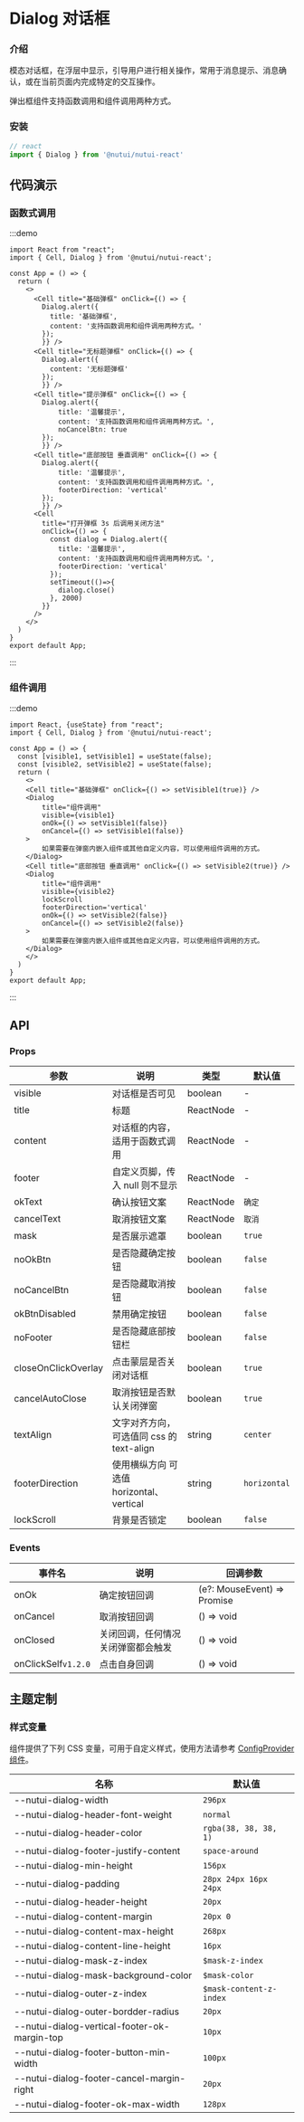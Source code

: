 #  Dialog 对话框

### 介绍

模态对话框，在浮层中显示，引导用户进行相关操作，常用于消息提示、消息确认，或在当前页面内完成特定的交互操作。

弹出框组件支持函数调用和组件调用两种方式。

### 安装

```ts
// react
import { Dialog } from '@nutui/nutui-react'
```


## 代码演示

### 函数式调用

:::demo

```tsx
import React from "react";
import { Cell, Dialog } from '@nutui/nutui-react';

const App = () => {
  return (
    <>
      <Cell title="基础弹框" onClick={() => {
        Dialog.alert({
          title: '基础弹框',
          content: '支持函数调用和组件调用两种方式。'
        });
        }} />
      <Cell title="无标题弹框" onClick={() => {
        Dialog.alert({
          content: '无标题弹框'
        });
        }} />
      <Cell title="提示弹框" onClick={() => {
        Dialog.alert({
            title: '温馨提示',
            content: '支持函数调用和组件调用两种方式。',
            noCancelBtn: true
        });
        }} />
      <Cell title="底部按钮 垂直调用" onClick={() => {
        Dialog.alert({
            title: '温馨提示',
            content: '支持函数调用和组件调用两种方式。',
            footerDirection: 'vertical'
        });
        }} />
      <Cell
        title="打开弹框 3s 后调用关闭方法"
        onClick={() => {
          const dialog = Dialog.alert({
            title: '温馨提示',
            content: '支持函数调用和组件调用两种方式。',
            footerDirection: 'vertical'
          });
          setTimeout(()=>{
            dialog.close()
          }, 2000)
        }}
      />
    </>
  )
}
export default App;
```

:::

### 组件调用

:::demo

```tsx
import React, {useState} from "react";
import { Cell, Dialog } from '@nutui/nutui-react';

const App = () => {
  const [visible1, setVisible1] = useState(false);
  const [visible2, setVisible2] = useState(false);
  return (
    <>
    <Cell title="基础弹框" onClick={() => setVisible1(true)} />
    <Dialog 
        title="组件调用"
        visible={visible1}
        onOk={() => setVisible1(false)}
        onCancel={() => setVisible1(false)}
    >
        如果需要在弹窗内嵌入组件或其他自定义内容，可以使用组件调用的方式。
    </Dialog>
    <Cell title="底部按钮 垂直调用" onClick={() => setVisible2(true)} />
    <Dialog 
        title="组件调用"
        visible={visible2}
        lockScroll
        footerDirection='vertical'
        onOk={() => setVisible2(false)}
        onCancel={() => setVisible2(false)}
    >
        如果需要在弹窗内嵌入组件或其他自定义内容，可以使用组件调用的方式。
    </Dialog>
    </>
  )
}
export default App;
```

:::

## API

### Props

| 参数         | 说明                             | 类型   | 默认值           |
|--------------|----------------------------------|--------|------------------|
| visible         | 对话框是否可见               | boolean | -                |
| title        | 标题                         | ReactNode | -                |
| content         | 对话框的内容，适用于函数式调用 | ReactNode | -                |
| footer | 自定义页脚，传入 null 则不显示     | ReactNode | - |
| okText          | 确认按钮文案                        | ReactNode | `确定`              |
| cancelText          | 取消按钮文案                        | ReactNode | `取消`              |
| mask          | 是否展示遮罩                        | boolean | `true`              |
| noOkBtn          | 是否隐藏确定按钮                        | boolean | `false`              |
| noCancelBtn          | 是否隐藏取消按钮                        | boolean | `false`              |
| okBtnDisabled          | 禁用确定按钮                        | boolean | `false`              |
| noFooter          | 是否隐藏底部按钮栏                        | boolean | `false`              |
| closeOnClickOverlay          | 点击蒙层是否关闭对话框                        | boolean | `true`              |
| cancelAutoClose          | 取消按钮是否默认关闭弹窗                        | boolean | `true`              |
| textAlign          | 文字对齐方向，可选值同 css 的 text-align                        | string | `center`              |
| footerDirection          | 使用横纵方向 可选值 horizontal、vertical                        | string | `horizontal`              |
| lockScroll          | 背景是否锁定                        | boolean | `false`              |

### Events

| 事件名           | 说明           | 回调参数     |
|---------------|----------------|--------------|
| onOk          | 确定按钮回调 | (e?: MouseEvent) => Promise | void |
| onCancel      | 取消按钮回调 | () => void |
| onClosed      | 关闭回调，任何情况关闭弹窗都会触发 | () => void |
| onClickSelf`v1.2.0` | 点击自身回调 | () => void |


## 主题定制

### 样式变量

组件提供了下列 CSS 变量，可用于自定义样式，使用方法请参考 [ConfigProvider 组件](#/zh-CN/component/configprovider)。

| 名称 | 默认值 |
| --- | --- |
| --nutui-dialog-width | `296px` |
| --nutui-dialog-header-font-weight | `normal` |
| --nutui-dialog-header-color | `rgba(38, 38, 38, 1)` |
| --nutui-dialog-footer-justify-content | `space-around` |
| --nutui-dialog-min-height | `156px` |
| --nutui-dialog-padding | `28px 24px 16px 24px` |
| --nutui-dialog-header-height | `20px` |
| --nutui-dialog-content-margin | `20px 0` |
| --nutui-dialog-content-max-height | `268px` |
| --nutui-dialog-content-line-height | `16px` |
| --nutui-dialog-mask-z-index | `$mask-z-index` |
| --nutui-dialog-mask-background-color | `$mask-color` |
| --nutui-dialog-outer-z-index | `$mask-content-z-index` |
| --nutui-dialog-outer-bordder-radius | `20px` |
| --nutui-dialog-vertical-footer-ok-margin-top | `10px` |
| --nutui-dialog-footer-button-min-width | `100px` |
| --nutui-dialog-footer-cancel-margin-right | `20px` |
| --nutui-dialog-footer-ok-max-width | `128px` |
